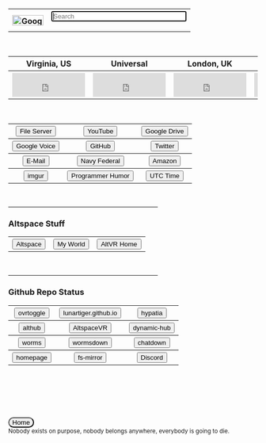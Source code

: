 <br>
<table>
	<tr>
		<th><a href='https://www.google.com/'><img src="https://lunartiger.github.io/homepage/img/Google.png" alt="Google" height="21" width="63"></a></th>
		<th>
			<form method="get" action="https://www.google.com/search">
				<input type="text" name="q" size="31" value="" placeholder="Search" autofocus>
			</form>
		</th>
	</tr>
</table>
<br>
<table>
	<tr>
		<th>Virginia, US</th>
		<th>Universal</th>
		<th>London, UK</th>
		<th>Germany</th>
	</tr>
	<tr>
		<th>
			<iframe src="https://freesecure.timeanddate.com/clock/i6hjhu2u/n179/fn12/fs18/fc00be00/tc000/pct/ftb/bas2/bac006900/pa4/tt0/tw0/tm1/td2/th1/ta1/tb4" frameborder="0" width="147" height="48" allowTransparency="true"></iframe>
		</th>
		<th>
			<iframe src="https://freesecure.timeanddate.com/clock/i6hjhu2u/n1440/fn12/fs18/fc00be00/tc000/pct/ftb/bas2/bac006900/pa4/tt0/tw0/tm1/td2/th1/ta1/tb4" frameborder="0" width="147" height="48" allowTransparency="true"></iframe>
		</th>
		<th>
			<iframe src="https://freesecure.timeanddate.com/clock/i6hjhu2u/n136/fn12/fs18/fc00be00/tc000/pct/ftb/bas2/bac006900/pa4/tt0/tw0/tm1/td2/th1/ta1/tb4" frameborder="0" width="147" height="48" allowTransparency="true"></iframe>
		</th>
		<th>
			<iframe src="https://freesecure.timeanddate.com/clock/i6hjhu2u/n37/fn12/fs18/fc00be00/tc000/pct/ftb/bas2/bac006900/pa4/tt0/tw0/tm1/td2/th1/ta1/tb4" frameborder="0" width="147" height="48" allowTransparency="true"></iframe>
		</th>
	</tr>
</table>
<br>
<table>
	<tr>
		<th><button type="button" name="File Server" onClick="window.location='http://lunar.zapto.org'">File Server</button></th>
		<th><button type="button" name="YouTube" onClick="window.location='https://www.youtube.com/feed/subscriptions'">YouTube</button></th>
		<th><button type="button" name="Google Drive" onClick="window.location='https://drive.google.com/drive/my-drive'">Google Drive</button></th>
	</tr>
	<tr>
		<th><button type="button" name="Google Voice" onClick="window.location='https://voice.google.com/messages'">Google Voice</button></th>
		<th><button type="button" name="GitHub" onClick="window.location='https://github.com'">GitHub</button></th>
		<th><button type="button" name="Twitter" onClick="window.location='https://twitter.com'">Twitter</button></th>
	</tr>
	<tr>
		<th><button type="button" name="E-Mail" onClick="window.location='https://outlook.live.com/owa/'">E-Mail</button></th>
		<th><button type="button" name="Navy Federal" onClick="window.location='https://www.navyfederal.org/'">Navy Federal</button></th>
		<th><button type="button" name="Amazon" onClick="window.location='https://smile.amazon.com/'">Amazon</button></th>
	</tr>
	<tr>
		<th><button type="button" name="imgur" onClick="window.location='https://imgur.com/'">imgur</button></th>
		<th><button type="button" name="Programmer Humor" onClick="window.location='https://np.reddit.com/r/ProgrammerHumor/'">Programmer Humor</button></th>
		<th><button type="button" name="Time" onClick="window.location='https://www.timeanddate.com/worldclock/fullscreen.html?n=1440'">UTC Time</button></th>
	</tr>
	<!--
	<tr>
		<th><button type="button" name="" onClick=""window.location=''"></button></th>
		<th><button type="button" name="" onClick="window.location=''"></button></th>
		<th><button type="button" name="" onClick="window.location=''"></button></th>
	</tr>
	-->
	<!--
	<tr>
		<th><button type="button" name="" onClick="window.open('')"></button></th>
		<th><button type="button" name="" onClick="window.open('')"></button></th>
		<th><button type="button" name="" onClick="window.open('')"></button></th>
	</tr>
	-->
</table>
<br>
<hr style="width:60%" />
<h3 id='altspace_stuff'>Altspace Stuff</h3>
<table>
	<tr>
		<th><button type="button" name="Altspace" onClick="window.location='https://account.altvr.com/'">Altspace</button></th>
		<th><button type="button" name="myWorld" onClick="window.location='https://account.altvr.com/worlds/954689156213113037'">My World</button></th>
		<th><button type="button" name="AltVR Home" onClick="window.location='https://altspacevr.github.io/homepages/main-links.html'">AltVR Home</button></th>
	</tr>
</table>
<br>
<hr style="width:60%" />
<h3 id='repo_status'>Github Repo Status</h3>
<table>
	<tr>
		<th><button type="button" name="ovrtoggle" onClick="window.location='https://github.com/LunarTiger/ovrtoggle/settings/pages/status'">ovrtoggle</button></th>
		<th><button type="button" name="lunartiger.github.io" onClick="window.location='https://github.com/LunarTiger/lunartiger.github.io/settings/pages/status'">lunartiger.github.io</button></th>
		<th><button type="button" name="hypatia" onClick="window.location='https://github.com/LunarTiger/hypatia/settings/pages/status'">hypatia</button></th>
	</tr>
	<tr>
		<th><button type="button" name="althub" onClick="window.location='https://github.com/LunarTiger/althub/settings/pages/status'">althub</button></th>
		<th><button type="button" name="AltspaceVR" onClick="window.location='https://github.com/LunarTiger/AltspaceVR/settings/pages/status'">AltspaceVR</button></th>
		<th><button type="button" name="dynamic-hub" onClick="window.location='https://github.com/LunarTiger/dynamic-hub/settings/pages/status'">dynamic-hub</button></th>
	</tr>
	<tr>
		<th><button type="button" name="worms" onClick="window.location='https://github.com/LunarTiger/worms/settings/pages/status'">worms</button></th>
		<th><button type="button" name="wormsdown" onClick="window.location='https://github.com/LunarTiger/wormsdown/settings/pages/status'">wormsdown</button></th>
		<th><button type="button" name="chatdown" onClick="window.location='https://github.com/LunarTiger/chatdown/settings/pages/status'">chatdown</button></th>
	</tr>
	<tr>
		<th><button type="button" name="homepage" onClick="window.location='https://github.com/LunarTiger/homepage/settings/pages/status'">homepage</button></th>
		<th><button type="button" name="Discord" onClick="window.location='https://github.com/LunarTiger/fs-mirror/settings/pages/status'">fs-mirror</button></th>
		<th><button type="button" name="Discord" onClick="window.location='https://github.com/LunarTiger/Discord/settings/pages/status'">Discord</button></th>
	</tr>
</table>
<hr style="height:75px; visibility:hidden;" />
</body>
<footer>
	<button type="button" name="Home" onClick="window.location='https://lunartiger.github.io'" style="border-radius: 100px;">Home</button><br>
	<small>Nobody exists on purpose, nobody belongs anywhere, everybody is going to die.</small>
</footer>
